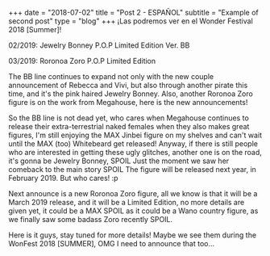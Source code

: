 +++
date = "2018-07-02"
title = "Post 2 - ESPAÑOL"
subtitle = "Example of second post"
type = "blog"
+++
¡Las podremos ver en el Wonder Festival 2018 [Summer]!

02/2019: Jewelry Bonney P.O.P Limited Edition Ver. BB

03/2019: Roronoa Zoro P.O.P Limited Edition

The BB line continues to expand not only with the new couple announcement of Rebecca and Vivi, but also through another pirate this time, and it's the pink haired Jewelry Bonney. Also, another Roronoa Zoro figure is on the work from Megahouse, here is the new announcements!


So the BB line is not dead yet, who cares when Megahouse continues to release their extra-terrestrial naked females when they also makes great figures, I'm still enjoying the MAX Jinbei figure on my shelves and can't wait until the MAX (too) Whitebeard get released! Anyway, if there is still people who are interested in getting these ugly glitches, another one is on the road, it's gonna be Jewelry Bonney, SPOIL Just the moment we saw her comeback to the main story SPOIL The figure will be released next year, in February 2019. But who cares! :p

Next announce is a new Roronoa Zoro figure, all we know is that it will be a March 2019 release, and it will be a Limited Edition, no more details are given yet, it could be a MAX SPOIL as it could be a Wano country figure, as we finally saw some badass Zoro recently SPOIL.

Here is it guys, stay tuned for more details! Maybe we see them during the WonFest 2018 [SUMMER], OMG I need to announce that too...
